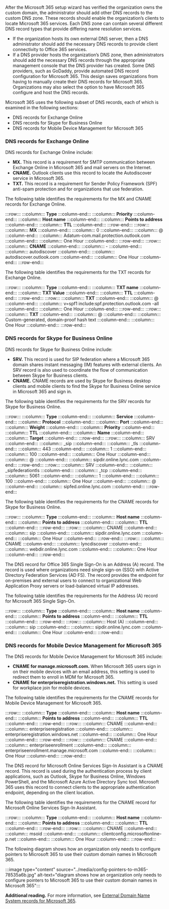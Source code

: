 After the Microsoft 365 setup wizard has verified the organization owns the custom domain, the administrator should add other DNS records to the custom DNS zone. These records should enable the organization’s clients to locate Microsoft 365 services. Each DNS zone can contain several different DNS record types that provide differing name resolution services.

 -  If the organization hosts its own external DNS server, then a DNS administrator should add the necessary DNS records to provide client connectivity to Office 365 services.
 -  If a DNS provider hosts the organization’s DNS zone, then administrators should add the necessary DNS records through the appropriate management console that the DNS provider has created. Some DNS providers, such as GoDaddy, provide automated DNS record configuration for Microsoft 365. This design saves organizations from having to manually create their DNS records for Microsoft 365. Organizations may also select the option to have Microsoft 365 configure and host the DNS records.

Microsoft 365 uses the following subset of DNS records, each of which is examined in the following sections:

 -  DNS records for Exchange Online
 -  DNS records for Skype for Business Online
 -  DNS records for Mobile Device Management for Microsoft 365

### DNS records for Exchange Online

DNS records for Exchange Online include:

 -  **MX.** This record is a requirement for SMTP communication between Exchange Online in Microsoft 365 and mail servers on the Internet.
 -  **CNAME.** Outlook clients use this record to locate the Autodiscover service in Microsoft 365.
 -  **TXT.** This record is a requirement for Sender Policy Framework (SPF) anti-spam protection and for organizations that use federation.

The following table identifies the requirements for the MX and CNAME records for Exchange Online.

:::row:::
  :::column:::
    **Type**
  :::column-end:::
  :::column:::
    **Priority**
  :::column-end:::
  :::column:::
    **Host name**
  :::column-end:::
  :::column:::
    **Points to address**
  :::column-end:::
  :::column:::
    **TTL**
  :::column-end:::
:::row-end:::
:::row:::
  :::column:::
    **MX**
  :::column-end:::
  :::column:::
    0
  :::column-end:::
  :::column:::
    @
  :::column-end:::
  :::column:::
    Adatum-com.mail.protection.outlook.com
  :::column-end:::
  :::column:::
    One Hour
  :::column-end:::
:::row-end:::
:::row:::
  :::column:::
    **CNAME**
  :::column-end:::
  :::column:::
    \-
  :::column-end:::
  :::column:::
    autodiscover
  :::column-end:::
  :::column:::
    autodiscover.outlook.com
  :::column-end:::
  :::column:::
    One Hour
  :::column-end:::
:::row-end:::


The following table identifies the requirements for the TXT records for Exchange Online.

:::row:::
  :::column:::
    **Type**
  :::column-end:::
  :::column:::
    **TXT name**
  :::column-end:::
  :::column:::
    **TXT Value**
  :::column-end:::
  :::column:::
    **TTL**
  :::column-end:::
:::row-end:::
:::row:::
  :::column:::
    **TXT**
  :::column-end:::
  :::column:::
    @
  :::column-end:::
  :::column:::
    v=spf1 include:spf.protection.outlook.com -all
  :::column-end:::
  :::column:::
    One Hour
  :::column-end:::
:::row-end:::
:::row:::
  :::column:::
    **TXT**
  :::column-end:::
  :::column:::
    @
  :::column-end:::
  :::column:::
    Custom-generated, domain-proof hash text
  :::column-end:::
  :::column:::
    One Hour
  :::column-end:::
:::row-end:::


### DNS records for Skype for Business Online

DNS records for Skype for Business Online include:

 -  **SRV.** This record is used for SIP federation where a Microsoft 365 domain shares instant messaging (IM) features with external clients. An SRV record is also used to coordinate the flow of communication between Skype for Business clients.
 -  **CNAME.** CNAME records are used by Skype for Business desktop clients and mobile clients to find the Skype for Business Online service in Microsoft 365 and sign in.

The following table identifies the requirements for the SRV records for Skype for Business Online.

:::row:::
  :::column:::
    **Type**
  :::column-end:::
  :::column:::
    **Service**
  :::column-end:::
  :::column:::
    **Protocol**
  :::column-end:::
  :::column:::
    **Port**
  :::column-end:::
  :::column:::
    **Weight**
  :::column-end:::
  :::column:::
    **Priority**
  :::column-end:::
  :::column:::
    **TTL**
  :::column-end:::
  :::column:::
    **Name**
  :::column-end:::
  :::column:::
    **Target**
  :::column-end:::
:::row-end:::
:::row:::
  :::column:::
    SRV
  :::column-end:::
  :::column:::
    \_sip
  :::column-end:::
  :::column:::
    \_tls
  :::column-end:::
  :::column:::
    443
  :::column-end:::
  :::column:::
    1
  :::column-end:::
  :::column:::
    100
  :::column-end:::
  :::column:::
    One Hour
  :::column-end:::
  :::column:::
    @
  :::column-end:::
  :::column:::
    sipdir.online.lync.com
  :::column-end:::
:::row-end:::
:::row:::
  :::column:::
    SRV
  :::column-end:::
  :::column:::
    \_sipfederationtls
  :::column-end:::
  :::column:::
    \_tcp
  :::column-end:::
  :::column:::
    5061
  :::column-end:::
  :::column:::
    1
  :::column-end:::
  :::column:::
    100
  :::column-end:::
  :::column:::
    One Hour
  :::column-end:::
  :::column:::
    @
  :::column-end:::
  :::column:::
    sipfed.online.lync.com
  :::column-end:::
:::row-end:::


The following table identifies the requirements for the CNAME records for Skype for Business Online.

:::row:::
  :::column:::
    **Type**
  :::column-end:::
  :::column:::
    **Host name**
  :::column-end:::
  :::column:::
    **Points to address**
  :::column-end:::
  :::column:::
    **TTL**
  :::column-end:::
:::row-end:::
:::row:::
  :::column:::
    CNAME
  :::column-end:::
  :::column:::
    sip
  :::column-end:::
  :::column:::
    sipdir.online.lync.com
  :::column-end:::
  :::column:::
    One Hour
  :::column-end:::
:::row-end:::
:::row:::
  :::column:::
    CNAME
  :::column-end:::
  :::column:::
    lyncdiscover
  :::column-end:::
  :::column:::
    webdir.online.lync.com
  :::column-end:::
  :::column:::
    One Hour
  :::column-end:::
:::row-end:::


The DNS record for Office 365 Single Sign-On is an Address (A) record. The record is used where organizations need single sign-on (SSO) with Active Directory Federation Services (AD FS). The record provides the endpoint for on-premises and external users to connect to organizational Web Application Proxy servers or load-balanced virtual IP addresses.

The following table identifies the requirements for the Address (A) record for Microsoft 365 Single Sign-On.

:::row:::
  :::column:::
    **Type**
  :::column-end:::
  :::column:::
    **Host name**
  :::column-end:::
  :::column:::
    **Points to address**
  :::column-end:::
  :::column:::
    **TTL**
  :::column-end:::
:::row-end:::
:::row:::
  :::column:::
    Host (A)
  :::column-end:::
  :::column:::
    sip
  :::column-end:::
  :::column:::
    sipdir.online.lync.com
  :::column-end:::
  :::column:::
    One Hour
  :::column-end:::
:::row-end:::


### DNS records for Mobile Device Management for Microsoft 365

The DNS records for Mobile Device Management for Microsoft 365 include:

 -  **CNAME for manage.microsoft.com.** When Microsoft 365 users sign in on their mobile devices with an email address, this setting is used to redirect them to enroll in MDM for Microsoft 365.
 -  **CNAME for enterpriseregistration.windows.net.** This setting is used for workplace join for mobile devices.

The following table identifies the requirements for the CNAME records for Mobile Device Management for Microsoft 365.

:::row:::
  :::column:::
    **Type**
  :::column-end:::
  :::column:::
    **Host name**
  :::column-end:::
  :::column:::
    **Points to address**
  :::column-end:::
  :::column:::
    **TTL**
  :::column-end:::
:::row-end:::
:::row:::
  :::column:::
    CNAME
  :::column-end:::
  :::column:::
    enterpriseregistration
  :::column-end:::
  :::column:::
    enterpriseregistration.windows.net
  :::column-end:::
  :::column:::
    One Hour
  :::column-end:::
:::row-end:::
:::row:::
  :::column:::
    CNAME
  :::column-end:::
  :::column:::
    enterpriseenrollment
  :::column-end:::
  :::column:::
    enterpriseenrollment.manage.microsoft.com
  :::column-end:::
  :::column:::
    One Hour
  :::column-end:::
:::row-end:::


The DNS record for Microsoft Online Services Sign-In Assistant is a CNAME record. This record is used during the authentication process by client applications, such as Outlook, Skype for Business Online, Windows PowerShell, and the Microsoft Azure Active Directory Sync tool. Microsoft 365 uses this record to connect clients to the appropriate authentication endpoint, depending on the client location.

The following table identifies the requirements for the CNAME record for Microsoft Online Services Sign-In Assistant.

:::row:::
  :::column:::
    **Type**
  :::column-end:::
  :::column:::
    **Host name**
  :::column-end:::
  :::column:::
    **Points to address**
  :::column-end:::
  :::column:::
    **TTL**
  :::column-end:::
:::row-end:::
:::row:::
  :::column:::
    CNAME
  :::column-end:::
  :::column:::
    msoid
  :::column-end:::
  :::column:::
    clientconfig.microsoftonline-p.net
  :::column-end:::
  :::column:::
    One Hour
  :::column-end:::
:::row-end:::


The following diagram shows how an organization only needs to configure pointers to Microsoft 365 to use their custom domain names in Microsoft 365.

:::image type="content" source="../media/config-pointers-to-m365-78535a6b.jpg" alt-text="diagram shows how an organization only needs to configure pointers to Microsoft 365 to use their custom domain names in Microsoft 365":::


**Additional reading.** For more information, see [External Domain Name System records for Microsoft 365](https://aka.ms/d67qkh?azure-portal=true).
